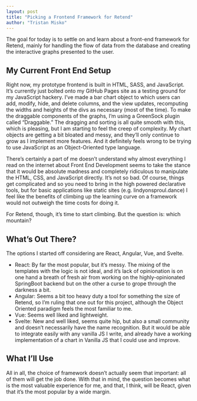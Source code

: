 ```yaml
---
layout: post
title: "Picking a Frontend Framework for Retend"
author: "Tristan Misko"
---
```


The goal for today is to settle on and learn about a front-end framework for Retend, mainly for handling the flow of data from the database and creating the interactive graphs presented to the user.

## My Current Front End Setup
Right now, my prototype frontend is built in HTML, SASS, and JavaScript.  It’s currently just bolted onto my GitHub Pages site as a testing ground for my JavaScript hackery.  I’ve made a bar chart object to which users can add, modify, hide, and delete columns, and the view updates, recomputing the widths and heights of the divs as necessary (most of the time).  To make the draggable components of the graphs, I’m using a GreenSock plugin called “Draggable.”  The dragging and sorting is all quite smooth with this, which is pleasing, but I am starting to feel the creep of complexity.  My chart objects are getting a bit bloated and messy, and they’ll only continue to grow as I implement more features.  And it definitely feels wrong to be trying to use JavaScript as an Object-Oriented type language.  

There’s certainly a part of me doesn’t understand why almost everything I read on the internet about Front End Development seems to take the stance that it would be absolute madness and completely ridiculous to manipulate the HTML, CSS, and JavaScript directly.  It’s not so bad.  Of course, things get complicated and so you need to bring in the high powered declarative tools, but for basic applications like static sites (e.g. lindyonsproul.dance) I feel like the benefits of climbing up the learning curve on a framework would not outweigh the time costs for doing it.

For Retend, though, it’s time to start climbing.  But the question is: which mountain?

## What’s Out There?
The options I started off considering are React, Angular, Vue, and Svelte.
* React: By far the most popular, but it’s messy.  The mixing of the templates with the logic is not ideal, and it’s lack of opinionation is on one hand a breath of fresh air from working on the highly-opinionated SpringBoot backend but on the other a curse to grope through the darkness a bit.  
* Angular: Seems a bit too heavy duty a tool for something the size of Retend, so I’m ruling that one out for this project, although the Object Oriented paradigm feels the most familiar to me.
* Vue: Seems well liked and lightweight.  
* Svelte: New and well liked, seems quite hip, but also a small community and doesn’t necessarily have the name recognition.  But it would be able to integrate easily with any vanilla JS I write, and already have a working implementation of a chart in Vanilla JS that I could use and improve.

## What I’ll Use
All in all, the choice of framework doesn’t actually seem that important: all of them will get the job done.  With that in mind, the question becomes what is the most valuable experience for me, and that, I think, will be React, given that it’s the most popular by a wide margin.  
